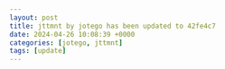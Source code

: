 ```yaml
---
layout: post
title: jttmnt by jotego has been updated to 42fe4c7
date: 2024-04-26 10:08:39 +0000
categories: [jotego, jttmnt]
tags: [update]
---
```


